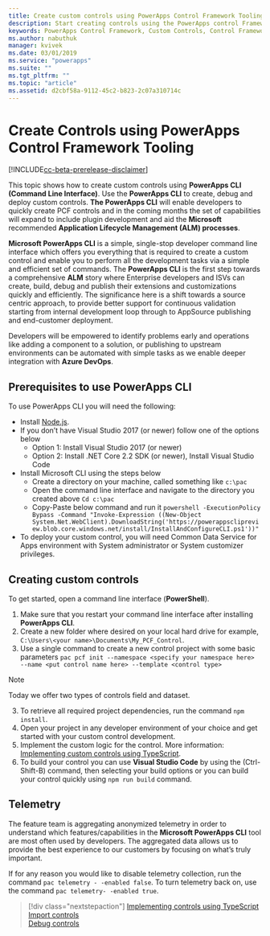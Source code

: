 ```yaml
---
title: Create custom controls using PowerApps Control Framework Tooling| Microsoft Docs
description: Start creating controls using the PowerApps control Framework Tooling
keywords: PowerApps Control Framework, Custom Controls, Control Framework
ms.author: nabuthuk
manager: kvivek
ms.date: 03/01/2019
ms.service: "powerapps"
ms.suite: ""
ms.tgt_pltfrm: ""
ms.topic: "article"
ms.assetid: d2cbf58a-9112-45c2-b823-2c07a310714c
---
```


# Create Controls using PowerApps Control Framework Tooling

[!INCLUDE[cc-beta-prerelease-disclaimer](../../includes/cc-beta-prerelease-disclaimer.md)]

This topic shows how to create custom controls using **PowerApps CLI (Command Line Interface)**. Use the **PowerApps CLI** to create, debug and deploy custom controls. **The PowerApps CLI** will enable developers to quickly create PCF controls and in the coming months the set of capabilities will expand to include plugin development and aid the **Microsoft** recommended **Application Lifecycle Management (ALM) processes**.

**Microsoft PowerApps CLI** is a simple, single-stop developer command line interface which offers you everything that is required to create a custom control and enable you to perform all the development tasks via a simple and efficient set of commands. The **PowerApps CLI** is the first step towards a comprehensive **ALM** story where Enterprise developers and ISVs can create, build, debug and publish their extensions and customizations quickly and efficiently. The significance here is a shift towards a source centric approach, to provide better support for continuous validation starting from internal development loop through to AppSource publishing and end-customer deployment. 
 
Developers will be empowered to identify problems early and operations like adding a component to a solution, or publishing to upstream environments can be automated with simple tasks as we enable deeper integration with **Azure DevOps**.

## Prerequisites to use PowerApps CLI

To use PowerApps CLI you will need the following: 

- Install [Node.js](https://nodejs.org/en/).
- If you don’t have Visual Studio 2017 (or newer) follow one of the options below
   - Option 1: Install Visual Studio 2017 (or newer) 
   - Option 2: Install .NET Core 2.2 SDK (or newer), Install Visual Studio Code  
- Install Microsoft CLI using the steps below
    - Create a directory on your machine, called something like `c:\pac` 
    - Open the command line interface and navigate to the directory you created above `Cd c:\pac` 
    - Copy-Paste below command and run it
 `powershell -ExecutionPolicy Bypass -Command "Invoke-Expression ((New-Object System.Net.WebClient).DownloadString('https://powerappsclipreview.blob.core.windows.net/install/InstallAndConfigureCLI.ps1'))"`  
- To deploy your custom control, you will need Common Data Service for Apps environment with System administrator or System customizer privileges.

## Creating custom controls

To get started, open a command line interface (**PowerShell**).

1. Make sure that you restart your command line interface after installing **PowerApps CLI**. 
2. Create a new folder where desired on your local hard drive for example, `C:\Users\<your name>\Documents\My_PCF_Control`.
3. Use a single command to create a new control project with some basic parameters
 `pac pcf init --namespace <specify your namespace here> --name <put control name here> --template <control type>`
 
> [!NOTE]
>Today we offer two types of controls field and dataset.

3. To retrieve all required project dependencies, run the command `npm install`.
4. Open your project in any developer environment of your choice and get started with your custom control development.
5. Implement the custom logic for the control. More information: [Implementing custom controls using TypeScript](implementing-controls-using-typescript.md).
6. To build your control you can use **Visual Studio Code** by using the (Ctrl-Shift-B) command, then selecting your build options or you can build your control quickly using `npm run build` command.

## Telemetry

The feature team is aggregating anonymized telemetry in order to understand which features/capabilities in the **Microsoft PowerApps CLI** tool are most often used by developers. The aggregated data allows us to provide the best experience to our customers by focusing on what’s truly important.

If for any reason you would like to disable telemetry collection, run the command `pac telemetry - -enabled false`. To turn telemetry back on, use the  command `pac telemetry- -enabled true`.


> [!div class="nextstepaction"]
> [Implementing controls using TypeScript](implementing-controls-using-typescript.md)<br />
> [Import controls](import-custom-controls.md)<br />
> [Debug controls](debugging-custom-controls.md)
